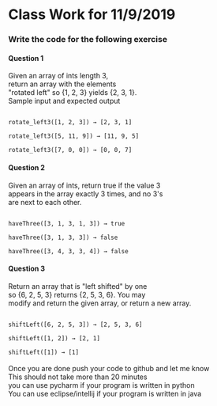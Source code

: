 # Class Work for 11/9/2019
### Write the code for the following exercise
#### Question 1 
Given an array of ints length 3, <br />
return an array with the elements <br />
"rotated left" so {1, 2, 3} yields {2, 3, 1}.<br />
Sample input and expected output <br />

<code>
rotate_left3([1, 2, 3]) → [2, 3, 1] <br />
rotate_left3([5, 11, 9]) → [11, 9, 5] <br />
rotate_left3([7, 0, 0]) → [0, 0, 7]
</code>

#### Question 2
Given an array of ints, return true if the value 3 <br />
appears in the array exactly 3 times, and no 3's <br />
are next to each other. <br />

<code>
haveThree([3, 1, 3, 1, 3]) → true <br />
haveThree([3, 1, 3, 3]) → false <br />
haveThree([3, 4, 3, 3, 4]) → false
</code>

#### Question 3
Return an array that is "left shifted" by one <br />
 so {6, 2, 5, 3} returns {2, 5, 3, 6}. You may <br />
 modify and return the given array, or return a new array. <br />
 
 <code>
shiftLeft([6, 2, 5, 3]) → [2, 5, 3, 6] <br />
shiftLeft([1, 2]) → [2, 1] <br />
shiftLeft([1]) → [1]
</code>




<br />
Once you are done push your code to github and let me know <br />
This should not take more than 20 minutes <br />
you can use pycharm if your program is written in python <br />
You can use eclipse/intellij if your program is written in java
